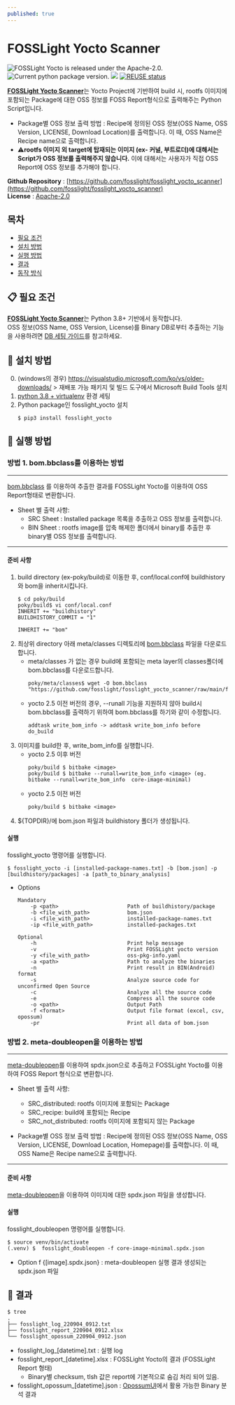 ```yaml
---
published: true
---
```

# FOSSLight Yocto Scanner

<img src="https://img.shields.io/pypi/l/fosslight_yocto" alt="FOSSLight Yocto is released under the Apache-2.0." /> <img src="https://img.shields.io/pypi/v/fosslight_yocto" alt="Current python package version." /> <img src="https://img.shields.io/pypi/pyversions/fosslight_yocto" /> [![REUSE status](https://api.reuse.software/badge/github.com/fosslight/fosslight_yocto_scanner)](https://api.reuse.software/info/github.com/fosslight/fosslight_yocto_scanner)

[**FOSSLight Yocto Scanner**](https://github.com/fosslight/fosslight_yocto_scanner)는 Yocto Project에 기반하여 build 시, rootfs 이미지에 포함되는 Package에 대한 OSS 정보를 FOSS Report형식으로 출력해주는 Python Script입니다.

- Package별 OSS 정보 출력 방법 : Recipe에 정의된 OSS 정보(OSS Name, OSS Version, LICENSE, Download Location)를 출력합니다.
이 때, OSS Name은 Recipe name으로 출력합니다.
- ⚠️**rootfs 이미지 외 target에 탑재되는 이미지 (ex- 커널, 부트로더)에 대해서는 Script가 OSS 정보를 출력해주지 않습니다.** 이에 대해서는 사용자가 직접 OSS Report에 OSS 정보를 추가해야 합니다.   
   
**Github Repository** : [https://github.com/fosslight/fosslight_yocto_scanner](https://github.com/fosslight/fosslight_yocto_scanner)  
**License** : [Apache-2.0](https://github.com/fosslight/fosslight_yocto_scanner/blob/main/LICENSE)

## 목차
- [필요 조건](#-필요-조건)
- [설치 방법](#-설치-방법)
- [실행 방법](#-실행-방법)
- [결과](#-결과)
- [동작 방식](#-동작-방식)


## 📋 필요 조건
[**FOSSLight Yocto Scanner**](https://github.com/fosslight/fosslight_yocto_scanner)는 Python 3.8+ 기반에서 동작합니다.  
OSS 정보(OSS Name, OSS Version, License)를 Binary DB로부터 추출하는 기능을 사용하려면 [DB 세팅 가이드](etc/binary_db.md)를 참고하세요.    


## 🎉 설치 방법    
0. (windows의 경우) https://visualstudio.microsoft.com/ko/vs/older-downloads/ > 재배포 가능 패키지 및 빌드 도구에서 Microsoft Build Tools 설치
1. [python 3.8 + virtualenv](etc/guide_virtualenv.md) 환경 세팅
2. Python package인 fosslight_yocto 설치
    ```
    $ pip3 install fosslight_yocto
    ```

## 🚀 실행 방법
### 방법 1. bom.bbclass를 이용하는 방법

---
[bom.bbclass](https://github.com/fosslight/fosslight_yocto_scanner/blob/main/files_for_preparation/bom.bbclass) 를 이용하여 추출한 결과를 FOSSLight Yocto를 이용하여 OSS Report형태로 변환합니다. 
- Sheet 별 출력 사항:
    - SRC Sheet : Installed package 목록을 추출하고 OSS 정보를 출력합니다.
    - BIN Sheet : rootfs image를 압축 해제한 폴더에서 binary를 추출한 후 binary별 OSS 정보를 출력합니다. 

---

#### 준비 사항
1. build directory (ex-poky/build)로 이동한 후, conf/local.conf에 buildhistory와 bom을 inherit시킵니다.
    ```
    $ cd poky/build
    poky/build$ vi conf/local.conf
    INHERIT += "buildhistory"
    BUILDHISTORY_COMMIT = "1"
    
    INHERIT += "bom"
    ```
2. 최상위 directory 아래 meta/classes 디렉토리에 [bom.bbclass](https://github.com/fosslight/fosslight_yocto_scanner/blob/main/files_for_preparation/bom.bbclass) 파일을 다운로드합니다.
    - meta/classes 가 없는 경우 build에 포함되는 meta layer의 classes폴더에 bom.bbclass를 다운로드합니다.
        ```
        poky/meta/classes$ wget -O bom.bbclass "https://github.com/fosslight/fosslight_yocto_scanner/raw/main/files_for_preparation/bom.bbclass"
        ```
    - yocto 2.5 이전 버전의 경우, --runall 기능을 지원하지 않아 build시 bom.bbclass를 출력하기 위하여 bom.bbclass를 하기와 같이 수정합니다.
        ```
        addtask write_bom_info -> addtask write_bom_info before do_build
        ```
3. 이미지를 build한 후, write_bom_info를 실행합니다.
    - yocto 2.5 이후 버전
        ```
        poky/build $ bitbake <image>
        poky/build $ bitbake --runall=write_bom_info <image> (eg. bitbake --runall=write_bom_info  core-image-minimal)
        ```
    - yocto 2.5 이전 버전
        ```
        poky/build $ bitbake <image>
        ```
4. ${TOPDIR}/에 bom.json 파일과 buildhistory 폴더가 생성됩니다.

#### 실행
fosslight_yocto 명령어를 실행합니다.
```
$ fosslight_yocto -i [installed-package-names.txt] -b [bom.json] -p [buildhistory/packages] -a [path_to_binary_analysis]
```

- Options
    ```
    Mandatory
        -p <path>                      Path of buildhistory/package
        -b <file_with_path>            bom.json
        -i <file_with_path>            installed-package-names.txt
        -ip <file_with_path>           installed-packages.txt

    Optional
        -h                             Print help message
        -v                             Print FOSSLight yocto version
        -y <file_with_path>            oss-pkg-info.yaml
        -a <path>                      Path to analyze the binaries
        -n                             Print result in BIN(Android) format        
        -s                             Analyze source code for unconfirmed Open Source
        -c                             Analyze all the source code
        -e                             Compress all the source code
        -o <path>                      Output Path
        -f <format>                    Output file format (excel, csv, opossum)
        -pr                            Print all data of bom.json
    ``` 

### 방법 2. meta-doubleopen을 이용하는 방법
---
[meta-doubleopen](https://github.com/doubleopen-project/meta-doubleopen)를 이용하여 spdx.json으로 추출하고 FOSSLight Yocto를 이용하여 FOSS Report 형식으로 변환합니다.
- Sheet 별 출력 사항:
    - SRC_distributed: rootfs 이미지에 포함되는 Package
    - SRC_recipe: build에 포함되는 Recipe
    - SRC_not_distributed: rootfs 이미지에 포함되지 않는 Package

- Package별 OSS 정보 출력 방법 : Recipe에 정의된 OSS 정보(OSS Name, OSS Version, LICENSE, Download Location, Homepage)를 출력합니다. 이 때, OSS Name은 Recipe name으로 출력합니다.

---

#### 준비 사항
[meta-doubleopen](https://github.com/doubleopen-project/meta-doubleopen)을 이용하여 이미지에 대한 spdx.json 파일을 생성합니다.

#### 실행
fosslight_doubleopen 명령어를 실행합니다.
```
$ source venv/bin/activate
(.venv) $  fosslight_doubleopen -f core-image-minimal.spdx.json
```
- Option f {[image].spdx.json} : meta-doubleopen 실행 결과 생성되는 spdx.json 파일

## 📁 결과

```
$ tree
.
├── fosslight_log_220904_0912.txt
├── fosslight_report_220904_0912.xlsx
└── fosslight_opossum_220904_0912.json

```
- fosslight_log_[datetime].txt : 실행 log
- fosslight_report_[datetime].xlsx : FOSSLight Yocto의 결과 (FOSSLight Report 형태)    
   - Binary별 checksum, tlsh 값은 report에 기본적으로 숨김 처리 되어 있음.
- fosslight_opossum_[datetime].json : [OpossumUI](https://github.com/opossum-tool/OpossumUI)에서 활용 가능한 Binary 분석 결과     
